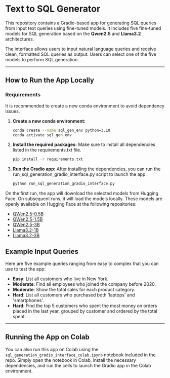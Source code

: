 # Text to SQL Generator

This repository contains a Gradio-based app for generating SQL queries from input text queries using fine-tuned models. It includes five fine-tuned models for SQL generation based on the **Qwen2.5** and **Llama3.2** architectures.

The interface allows users to input natural language queries and receive clean, formatted SQL queries as output. Users can select one of the five models to perform SQL generation.

---

## How to Run the App Locally

### Requirements
It is recommended to create a new conda environment to avoid dependency issues.

1. **Create a new conda environment:**
   ```bash
   conda create --name sql_gen_env python=3.10
   conda activate sql_gen_env
   ```

2. **Install the required packages:** Make sure to install all dependencies listed in the requirements.txt file.

   ```bash
   pip install -r requirements.txt
   ```

3. **Run the Gradio app:** After installing the dependencies, you can run the run_sql_generation_gradio_interface.py script to launch the app.

   ```bash
   python run_sql_generation_gradio_interface.py
   ```
   
On the first run, the app will download the selected models from Hugging Face. On subsequent runs, it will load the models locally. 
These models are openly available on Hugging Face at the following repositories:

- [QWen2.5-0.5B](https://huggingface.co/abdulmannan-01/qwen-2.5-0.5b-finetuned-for-sql-generation)
- [QWen2.5-1.5B](https://huggingface.co/abdulmannan-01/qwen-2.5-1.5b-finetuned-for-sql-generation)
- [QWen2.5-3B](https://huggingface.co/abdulmannan-01/qwen-2.5-3b-finetuned-for-sql-generation)
- [Llama3.2-1B](https://huggingface.co/abdulmannan-01/Llama-3.2-1b-finetuned-for-sql-generation)
- [Llama3.2-3B](https://huggingface.co/abdulmannan-01/Llama-3.2-3b-finetuned-for-sql-generation)

## Example Input Queries

Here are five example queries ranging from easy to complex that you can use to test the app:

- **Easy**: List all customers who live in New York.
- **Moderate**: Find all employees who joined the company before 2020.
- **Moderate**: Show the total sales for each product category.
- **Hard**: List all customers who purchased both 'laptops' and 'smartphones'.
- **Hard**: Find the top 5 customers who spent the most money on orders placed in the last year, grouped by customer and ordered by the total spent.

---

## Running the App on Colab

You can also run this app on Colab using the `sql_generation_gradio_interface_colab.ipynb` notebook included in the repo. Simply open the notebook in Colab, install the necessary dependencies, and run the cells to launch the Gradio app in the Colab environment.
